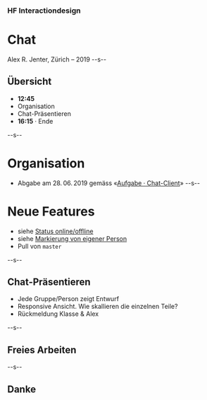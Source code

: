 

### HF Interactiondesign

# Chat

Alex R. Jenter, Zürich – 2019 <!-- .element: class="footer" -->
--s--
## Übersicht

* **12:45**
* Organisation
* Chat-Präsentieren
* **16:15** · Ende

--s--
# Organisation

* Abgabe am 28. 06. 2019 gemäss «[Aufgabe · Chat-Client](/exercise-chat/)»
--s--
# Neue Features
* siehe [Status online/offline](https://github.com/logrinto/IAD2017.chat/issues/6)
* siehe [Markierung von eigener Person](https://github.com/logrinto/IAD2017.chat/issues/12)
* Pull von `master`


--s--
## Chat-Präsentieren

* Jede Gruppe/Person zeigt Entwurf
* Responsive Ansicht. Wie skallieren die einzelnen Teile?
* Rückmeldung Klasse & Alex


--s--
## Freies Arbeiten
--s--
## Danke

